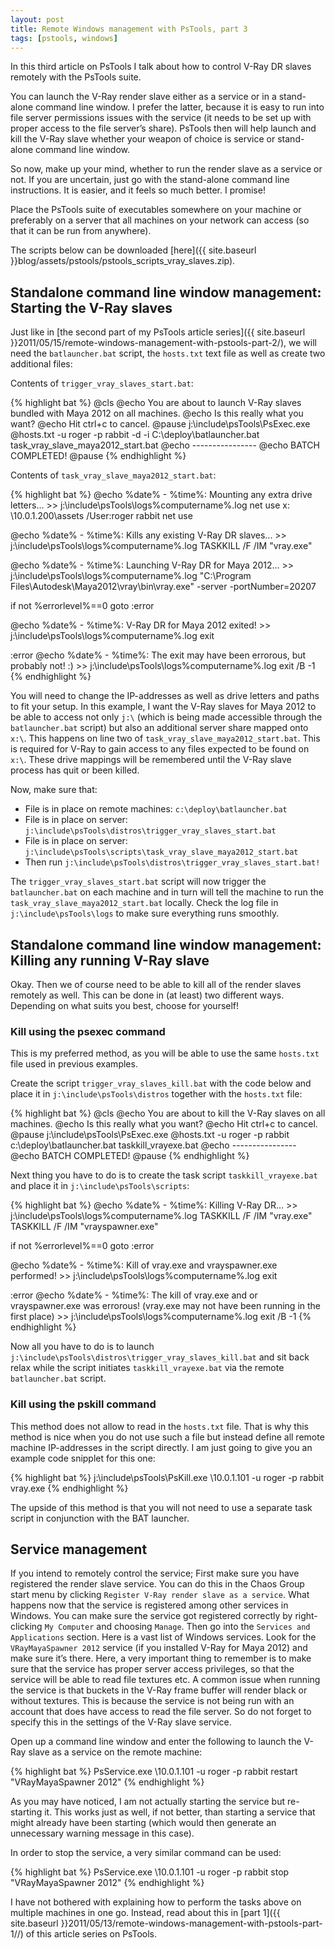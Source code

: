 ```yaml
---
layout: post
title: Remote Windows management with PsTools, part 3
tags: [pstools, windows]
---
```


In this third article on PsTools I talk about how to control V-Ray DR slaves remotely with the PsTools suite.

<!--more-->

You can launch the V-Ray render slave either as a service or in a stand-alone command line window. I prefer the latter, because it is easy to run into file server permissions issues with the service (it needs to be set up with proper access to the file server’s share). PsTools then will help launch and kill the V-Ray slave whether your weapon of choice is service or stand-alone command line window.

So now, make up your mind, whether to run the render slave as a service or not. If you are uncertain, just go with the stand-alone command line instructions. It is easier, and it feels so much better. I promise!

Place the PsTools suite of executables somewhere on your machine or preferably on a server that all machines on your network can access (so that it can be run from anywhere).

The scripts below can be downloaded [here]({{ site.baseurl }}blog/assets/pstools/pstools_scripts_vray_slaves.zip).

## Standalone command line window management: Starting the V-Ray slaves

Just like in [the second part of my PsTools article series]({{ site.baseurl }}2011/05/15/remote-windows-management-with-pstools-part-2/), we will need the `batlauncher.bat` script, the `hosts.txt` text file as well as create two additional files:

Contents of `trigger_vray_slaves_start.bat`:

{% highlight bat %}
@cls
@echo You are about to launch V-Ray slaves bundled with Maya 2012 on all machines.
@echo Is this really what you want?
@echo Hit ctrl+c to cancel.
@pause
j:\include\psTools\PsExec.exe @hosts.txt -u roger -p rabbit -d -i C:\deploy\batlauncher.bat task_vray_slave_maya2012_start.bat
@echo ----------------
@echo BATCH COMPLETED!
@pause
{% endhighlight %}

Contents of `task_vray_slave_maya2012_start.bat`:

{% highlight bat %}
@echo %date% - %time%: Mounting any extra drive letters... >> j:\include\psTools\logs\%computername%.log
net use x: \\10.0.1.200\assets /User:roger rabbit
net use

@echo %date% - %time%: Kills any existing V-Ray DR slaves... >> j:\include\psTools\logs\%computername%.log
TASKKILL /F /IM "vray.exe"

@echo %date% - %time%: Launching V-Ray DR for Maya 2012... >> j:\include\psTools\logs\%computername%.log
"C:\Program Files\Autodesk\Maya2012\vray\bin\vray.exe" -server -portNumber=20207

if not %errorlevel%==0 goto :error

@echo %date% - %time%: V-Ray DR for Maya 2012 exited! >> j:\include\psTools\logs\%computername%.log
exit

:error
@echo %date% - %time%: The exit may have been errorous, but probably not! :) >> j:\include\psTools\logs\%computername%.log
exit /B -1
{% endhighlight %}

You will need to change the IP-addresses as well as drive letters and paths to fit your setup. In this example, I want the V-Ray slaves for Maya 2012 to be able to access not only `j:\` (which is being made accessible through the `batlauncher.bat` script) but also an additional server share mapped onto `x:\`. This happens on line two of `task_vray_slave_maya2012_start.bat`. This is required for V-Ray to gain access to any files expected to be found on `x:\`. These drive mappings will be remembered until the V-Ray slave process has quit or been killed.

Now, make sure that:

- File is in place on remote machines: `c:\deploy\batlauncher.bat`
- File is in place on server: `j:\include\psTools\distros\trigger_vray_slaves_start.bat`
- File is in place on server: `j:\include\psTools\scripts\task_vray_slave_maya2012_start.bat`
- Then run `j:\include\psTools\distros\trigger_vray_slaves_start.bat!`

The `trigger_vray_slaves_start.bat` script will now trigger the `batlauncher.bat` on each machine and in turn will tell the machine to run the `task_vray_slave_maya2012_start.bat` locally. Check the log file in `j:\include\psTools\logs` to make sure everything runs smoothly.

## Standalone command line window management: Killing any running V-Ray slave

Okay. Then we of course need to be able to kill all of the render slaves remotely as well. This can be done in (at least) two different ways. Depending on what suits you best, choose for yourself!

### Kill using the psexec command

This is my preferred method, as you will be able to use the same `hosts.txt` file used in previous examples.

Create the script `trigger_vray_slaves_kill.bat` with the code below and place it in `j:\include\psTools\distros` together with the `hosts.txt` file:

{% highlight bat %}
@cls
@echo You are about to kill the V-Ray slaves on all machines.
@echo Is this really what you want?
@echo Hit ctrl+c to cancel.
@pause
j:\include\psTools\PsExec.exe @hosts.txt -u roger -p rabbit c:\deploy\batlauncher.bat taskkill_vrayexe.bat
@echo ----------------
@echo BATCH COMPLETED!
@pause
{% endhighlight %}

Next thing you have to do is to create the task script `taskkill_vrayexe.bat` and place it in `j:\include\psTools\scripts`:

{% highlight bat %}
@echo %date% - %time%: Killing V-Ray DR... >> j:\include\psTools\logs\%computername%.log
TASKKILL /F /IM "vray.exe"
TASKKILL /F /IM "vrayspawner.exe"

if not %errorlevel%==0 goto :error

@echo %date% - %time%: Kill of vray.exe and vrayspawner.exe performed! >> j:\include\psTools\logs\%computername%.log
exit

:error
@echo %date% - %time%: The kill of vray.exe and or vrayspawner.exe was errorous! (vray.exe may not have been running in the first place) >> j:\include\psTools\logs\%computername%.log
exit /B -1
{% endhighlight %}

Now all you have to do is to launch `j:\include\psTools\distros\trigger_vray_slaves_kill.bat` and sit back relax while the script initiates `taskkill_vrayexe.bat` via the remote `batlauncher.bat` script.

### Kill using the pskill command

This method does not allow to read in the `hosts.txt` file. That is why this method is nice when you do not use such a file but instead define all remote machine IP-addresses in the script directly. I am just going to give you an example code snipplet for this one:

{% highlight bat %}
j:\include\psTools\PsKill.exe \\10.0.1.101 -u roger -p rabbit vray.exe
{% endhighlight %}

The upside of this method is that you will not need to use a separate task script in conjunction with the BAT launcher.

## Service management

If you intend to remotely control the service; First make sure you have registered the render slave service. You can do this in the Chaos Group start menu by clicking `Register V-Ray render slave as a service`. What happens now that the service is registered among other services in Windows. You can make sure the service got registered correctly by right-clicking `My Computer` and choosing `Manage`. Then go into the `Services and Applications` section. Here is a vast list of Windows services. Look for the `VRayMayaSpawner 2012` service (if you installed V-Ray for Maya 2012) and make sure it’s there. Here, a very important thing to remember is to make sure that the service has proper server access privileges, so that the service will be able to read file textures etc. A common issue when running the service is that buckets in the V-Ray frame buffer will render black or without textures. This is because the service is not being run with an account that does have access to read the file server. So do not forget to specify this in the settings of the V-Ray slave service.

Open up a command line window and enter the following to launch the V-Ray slave as a service on the remote machine:

{% highlight bat %}
PsService.exe \\10.0.1.101 -u roger -p rabbit restart "VRayMayaSpawner 2012"
{% endhighlight %}

As you may have noticed, I am not actually starting the service but re-starting it. This works just as well, if not better, than starting a service that might already have been starting (which would then generate an unnecessary warning message in this case).

In order to stop the service, a very similar command can be used:

{% highlight bat %}
PsService.exe \\10.0.1.101 -u roger -p rabbit stop "VRayMayaSpawner 2012"
{% endhighlight %}

I have not bothered with explaining how to perform the tasks above on multiple machines in one go. Instead, read about this in [part 1]({{ site.baseurl }}2011/05/13/remote-windows-management-with-pstools-part-1//) of this article series on PsTools.
